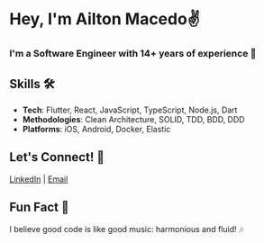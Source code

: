 # Hey, I'm Ailton Macedo✌️

### I'm a **Software Engineer** with **14+ years** of experience 🎉

## Skills 🛠️

- **Tech**: Flutter, React, JavaScript, TypeScript, Node.js, Dart
- **Methodologies**: Clean Architecture, SOLID, TDD, BDD, DDD
- **Platforms**: iOS, Android, Docker, Elastic

## Let's Connect! 🤝

[LinkedIn](https://www.linkedin.com/in/ailtonmacedo/) | [Email](mailto:ailtonwsb@gmail.com)

## Fun Fact 🎈

I believe good code is like good music: harmonious and fluid! 🎶
